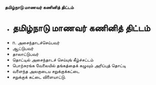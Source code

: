 **தமிழ்நாடு மாணவர் கணினித் திட்டம்**
- # தமிழ்நாடு மாணவர் கணினித் திட்டம்
- n. அசைந்தாடச்செய்பவர்
- ஆட்டுபவர்
- தாலாட்டுபவர்
- தொட்டில் அசைந்தாடச் செய்யுங் கீழ்ச்சட்டம்
- பொற்சுரங்க வேலையில் தங்கத்தைக் கழுவும் அரிப்புத் தொட்டி
- வளைந்த அலகுடைய சறுக்குக்கட்டை
- சறுக்குக் கட்டை விளையாட்டு.

